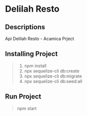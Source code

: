 # Delilah Resto

## Descriptions

Api Delilah Resto - Acamica Prject

## Installing Project

> 1. npm install
> 2. npx sequelize-cli db:create
> 3. npx sequelize-cli db:migrate
> 4. npx sequelize-cli db:seed:all

## Run Project

> npm start
